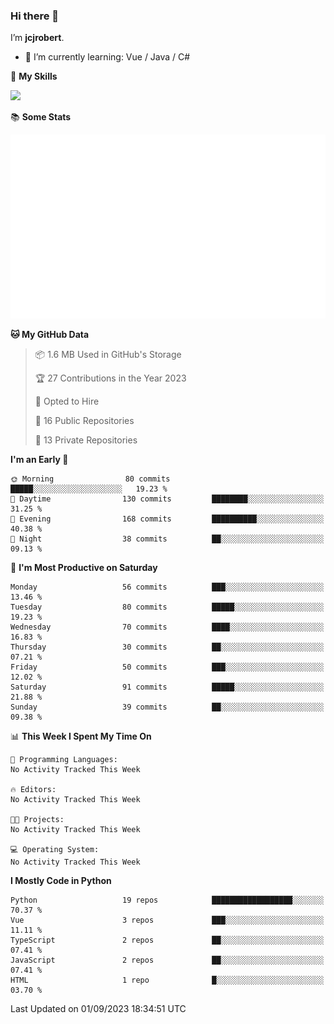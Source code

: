 ### Hi there 👋

I’m **jcjrobert**.

- 🌱 I’m currently learning: Vue / Java / C#

🌟 **My Skills**

![](https://img.shields.io/badge/-Python-3e74a2?style=flat-square&logo=Python&logoColor=fff)

📚 **Some Stats**

![](https://github.com/jcjrobert/github-stats/blob/master/generated/overview.svg)

<!--START_SECTION:waka-->
**🐱 My GitHub Data** 

> 📦 1.6 MB Used in GitHub's Storage 
 > 
> 🏆 27 Contributions in the Year 2023
 > 
> 💼 Opted to Hire
 > 
> 📜 16 Public Repositories 
 > 
> 🔑 13 Private Repositories 
 > 
**I'm an Early 🐤** 

```text
🌞 Morning                80 commits          █████░░░░░░░░░░░░░░░░░░░░   19.23 % 
🌆 Daytime                130 commits         ████████░░░░░░░░░░░░░░░░░   31.25 % 
🌃 Evening                168 commits         ██████████░░░░░░░░░░░░░░░   40.38 % 
🌙 Night                  38 commits          ██░░░░░░░░░░░░░░░░░░░░░░░   09.13 % 
```
📅 **I'm Most Productive on Saturday** 

```text
Monday                   56 commits          ███░░░░░░░░░░░░░░░░░░░░░░   13.46 % 
Tuesday                  80 commits          █████░░░░░░░░░░░░░░░░░░░░   19.23 % 
Wednesday                70 commits          ████░░░░░░░░░░░░░░░░░░░░░   16.83 % 
Thursday                 30 commits          ██░░░░░░░░░░░░░░░░░░░░░░░   07.21 % 
Friday                   50 commits          ███░░░░░░░░░░░░░░░░░░░░░░   12.02 % 
Saturday                 91 commits          █████░░░░░░░░░░░░░░░░░░░░   21.88 % 
Sunday                   39 commits          ██░░░░░░░░░░░░░░░░░░░░░░░   09.38 % 
```


📊 **This Week I Spent My Time On** 

```text
💬 Programming Languages: 
No Activity Tracked This Week

🔥 Editors: 
No Activity Tracked This Week

🐱‍💻 Projects: 
No Activity Tracked This Week

💻 Operating System: 
No Activity Tracked This Week
```

**I Mostly Code in Python** 

```text
Python                   19 repos            ██████████████████░░░░░░░   70.37 % 
Vue                      3 repos             ███░░░░░░░░░░░░░░░░░░░░░░   11.11 % 
TypeScript               2 repos             ██░░░░░░░░░░░░░░░░░░░░░░░   07.41 % 
JavaScript               2 repos             ██░░░░░░░░░░░░░░░░░░░░░░░   07.41 % 
HTML                     1 repo              █░░░░░░░░░░░░░░░░░░░░░░░░   03.70 % 
```




 Last Updated on 01/09/2023 18:34:51 UTC
<!--END_SECTION:waka-->
